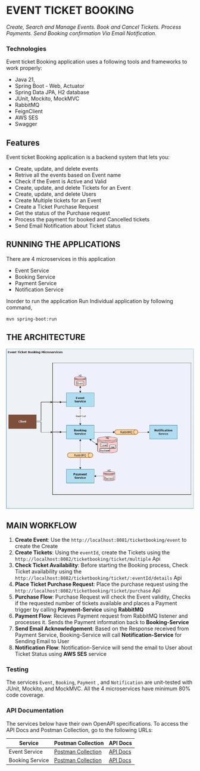 # EVENT TICKET BOOKING 

_Create, Search and Manage Events._
_Book and Cancel Tickets._
_Process Payments._
_Send Booking confirmation Via Email Notification._

### Technologies

Event ticket Booking application uses a following tools and frameworks to work properly:

- Java 21, 
- Spring Boot - Web, Actuator
- Spring Data JPA, H2 database
- JUnit, Mockito, MockMVC
- RabbitMQ
- FeignClient
- AWS SES
- Swagger

## Features

Event ticket Booking application is a backend system that lets you:

- Create, update, and delete events
- Retrive all the events based on Event name
- Check if the Event is Active and Valid
- Create, update, and delete Tickets for an Event
- Create, update, and delete Users
- Create Multiple tickets for an Event
- Create a Ticket Purchase Request
- Get the status of the Purchase request
- Process the payment for booked and Cancelled tickets
- Send Email Notification about Ticket status


## RUNNING THE APPLICATIONS

There are 4 microservices in this application
- Event Service
- Booking Service
- Payment Service
- Notification Service

Inorder to run the application Run Individual application by following command,

```shell
mvn spring-boot:run
```
## THE ARCHITECTURE

![image](architecture-diagram.png)

## MAIN WORKFLOW

1. **Create Event**: Use the `http://localhost:8081/ticketbooking/event` to create the Create
2. **Create Tickets**: Using the `eventId`, create the Tickets using the `http://localhost:8082/ticketbooking/ticket/multiple` Api
3. **Check Ticket Availability**: Before starting the Booking process, Check Ticket availability using the `http://localhost:8082/ticketbooking/ticket/:eventId/details` Api
4. **Place Ticket Purchase Request**: Place the purchase request using the `http://localhost:8082/ticketbooking/ticket/purchase` Api
5. **Purchase Flow**: Purchase Request will check the Event validity, Checks if the requested number of tickets available and places a Payment trigger by calling **Payment-Service** using **RabbitMQ**
6. **Payment Flow**: Recieves Payment request from RabbitMQ listener and processes it. Sends the Payment information back to **Booking-Service**
7. **Send Email Acknowledgement**: Based on the Response received from Payment Service, Booking-Service will call **Notification-Service** for Sending Email to User
8. **Notification Flow**: Notification-Service will send the email to User about Ticket Status using **AWS SES** service

### Testing

The services `Event`, `Booking`, `Payment` , and `Notification` are unit-tested with JUnit, Mockito, and MockMVC. All the 4 microservices have minimum 80% code coverage.


### API Documentation

The services below have their own OpenAPI specifications. To access the API Docs and Postman Collection, go to the following URLs:

| Service               | Postman Collection                                                                 | API Docs                                                        |
| --------------------- | ---------------------------------------------------------------------------------- | --------------------------------------------------------------- |
| Event Service         | [Postman Collection](event-service/docs/event-service-api.postman_collection.json) | [API Docs](event-service/docs/event-service-api-docs.json)      |
| Booking Service       | [Postman Collection](booking-service/docs/booking-service.postman_collection.json) | [API Docs](booking-service/docs/booking-service-api-docs.json)  |


